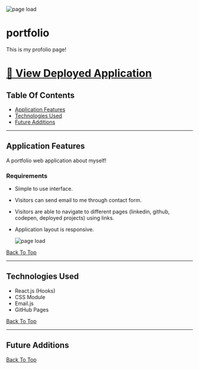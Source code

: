 ![page load](./readme-assets/portfolio-demo.gif)

# portfolio

This is my profolio page!

# [🔗 View Deployed Application](https://hoang0211.github.io/portfolio/)

## Table Of Contents

- [Application Features](#Application-Features)
- [Technologies Used](#Technologies-Used)
- [Future Additions](#Future-Additions)

---

## Application Features

A portfolio web application about myself!

### Requirements

- Simple to use interface.
- Visitors can send email to me through contact form.
- Visitors are able to navigate to different pages (linkedin, github, codepen, deployed projects) using links.
- Application layout is responsive.

  ![page load](./readme-assets/responsive-layout.gif)

[Back To Top](#Table-Of-Contents)

---

## Technologies Used

- React.js (Hooks)
- CSS Module
- Email.js
- GitHub Pages

[Back To Top](#Table-Of-Contents)

---

## Future Additions

[Back To Top](#Table-Of-Contents)
